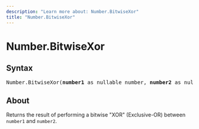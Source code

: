 ```yaml
---
description: "Learn more about: Number.BitwiseXor"
title: "Number.BitwiseXor"
---
```

# Number.BitwiseXor

## Syntax

<pre>
Number.BitwiseXor(<b>number1</b> as nullable number, <b>number2</b> as nullable number) as nullable number
</pre>

## About

Returns the result of performing a bitwise "XOR" (Exclusive-OR) between `number1` and `number2`.
